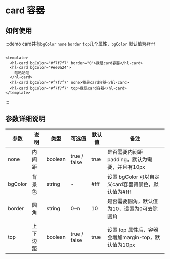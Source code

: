 <!--
 * @Descripttion: your project
 * @version: 1.0
 * @Author: hongweixun
 * @Date: 2022-10-22 09:35:55
 * @LastEditors: hongweixun
 * @LastEditTime: 2022-10-26 14:13:55
-->
# card 容器

## 如何使用

:::demo card共有`bgColor` `none` `border` `top`几个属性，`bgColor` 默认值为`#fff`

```vue

<template>
  <hl-card bgColor="#f7f7f7" border="0">我是card容器</hl-card>
  <hl-card bgColor="#ee0a24">
    哈哈哈哈
  </hl-card>
  <hl-card bgColor="#f7f7f7" none>我是card容器</hl-card>
  <hl-card bgColor="#f7f7f7" top>我是card容器</hl-card>
</template>

```

:::

## 参数详细说明

| 参数    | 说明   | 类型    | 可选值                                             | 默认值  | 备注  |
| ------- | ------ | ------- | -------------------------------------------------- | ------- | ------- |
| none    | 内间距   | boolean  | true / false                               | true | 是否需要内间距 padding，默认为需要，并且有10px |
| bgColor    | 背景色   | string  | -                                  | #fff | 设置 bgColor 可以自定义card容器背景色，默认值为#fff |
| border | 圆角 | string | 0~n                                                 | 10   | 是否需要圆角，默认值为10，设置为0可去除圆角 |
| top    | 上下边距   | boolean  | true / false                              | true | 设置 top 属性后，容器会增加margin-top，默认值为10px |
